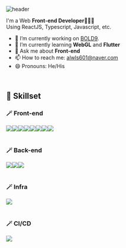 ![header](https://capsule-render.vercel.app/api?type=waving&color=0:9CF6FB,100:4A5FC1&height=300&section=header&text=Welcome%20to%20Honground👋&fontSize=56&fontColor=ffffff)

I'm a Web **Front-end Developer**👨🏻‍💻
<br/>
Using ReactJS, Typescript, Javascript, etc.

- 🔭 I’m currently working on [BOLD9](https://github.com/bold-9).
- 🌱 I’m currently learning **WebGL** and **Flutter**
- 💬 Ask me about **Front-end**
- 📫 How to reach me: alwls601@naver.com
- 😄 Pronouns: He/His

<br/>

## 🔨 Skillset

<article>
    <h3>🪄 Front-end</h3>
    <div style="display:flex; align-items:center;">
        <img src="https://img.shields.io/badge/React-61DAFB?style=for-the-badge&logo=React&logoColor=white"> 
        <img src="https://img.shields.io/badge/Javascript-F7DF1E?style=for-the-badge&logo=JavaScript&logoColor=white"> 
        <img src="https://img.shields.io/badge/TypeScript-3178C6?style=for-the-badge&logo=TypeScript&logoColor=white"> 
        <img src="https://img.shields.io/badge/CSS-1572B6?style=for-the-badge&logo=CSS3&logoColor=white"> 
        <img src="https://img.shields.io/badge/SVG-FFB13B?style=for-the-badge&logo=SVG&logoColor=white"> 
        <img src="https://img.shields.io/badge/HTML-E34F26?style=for-the-badge&logo=HTML5&logoColor=white"> 
        <img src="https://img.shields.io/badge/GraphQL-E10098?style=for-the-badge&logo=GraphQL&logoColor=white"> 
        <img src="https://img.shields.io/badge/Apollo Client-6236FF?style=for-the-badge&logo=Apollo GraphQL&logoColor=white"> 
    </div>
</article>
<br/>
<article>
    <h3>🪄 Back-end</h3>
    <div style="display:flex; align-items:center;">
        <img src="https://img.shields.io/badge/NodeJS-339933?style=for-the-badge&logo=nodedotjs&logoColor=white"> 
        <img src="https://img.shields.io/badge/MySQL-4479A1?style=for-the-badge&logo=JavaScript&logoColor=white"> 
        <img src="https://img.shields.io/badge/TypeScript-3178C6?style=for-the-badge&logo=TypeScript&logoColor=white"> 
    </div>
</article>
<br/>
<article>
    <h3>🪄 Infra</h3>
    <div style="display:flex; align-items:center;">
        <img src="https://img.shields.io/badge/Google Cloud-4285F4?style=for-the-badge&logo=googlecloud&logoColor=white"> 
    </div>
</article>
<br/>
<article>
    <h3>🪄 CI/CD</h3>
    <div style="display:flex; align-items:center;">
        <img src="https://img.shields.io/badge/Github Actions-181717?style=for-the-badge&logo=githubactions&logoColor=white"> 
    </div>
</article>
